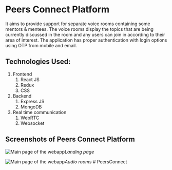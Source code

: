 # Peers Connect Platform
It aims to provide support for separate voice rooms containing some mentors & mentees. The voice rooms display the topics that are being currently discussed in the room and any users can join in according to their area of interest. The application has proper authentication with login options using OTP from mobile and email.

## Technologies Used:
1. Frontend
   1. React JS
   2. Redux
   3. CSS
2. Backend
    1. Express JS
    2. MongoDB
3. Real time communication
    1. WebRTC
    2. Websocket

## Screenshots of Peers Connect Platform
![Main page of the webapp](/images/WhatsApp_Image_2023-02-15_at_00.37.36.jpeg)*Landing page*

![Main page of the webapp](/images/WhatsApp_Image_2023-02-15_at_00.39.11.jpeg)*Audio rooms*
#   P e e r s C o n n e c t  
 